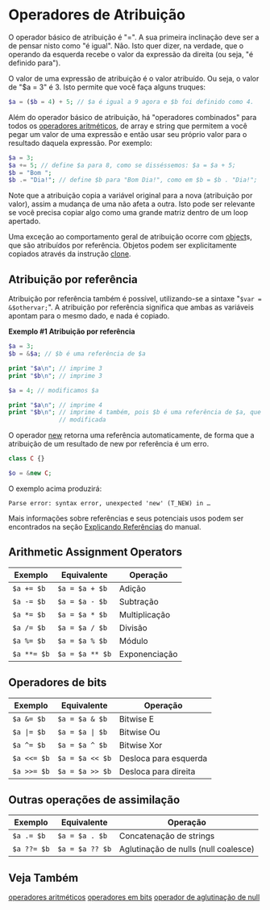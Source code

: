 # Operadores de Atribuição

O operador básico de atribuição é "=". A sua primeira inclinação deve ser a de pensar nisto como "é igual". Não. Isto quer dizer, na verdade, que o operando da esquerda recebe o valor da expressão da direita (ou seja, "é definido para").

O valor de uma expressão de atribuição é o valor atribuído. Ou seja, o valor de "$a = 3" é 3. Isto permite que você faça alguns truques:

```php
$a = ($b = 4) + 5; // $a é igual a 9 agora e $b foi definido como 4.
```

Além do operador básico de atribuição, há "operadores combinados" para todos os [operadores aritméticos](https://www.php.net/manual/pt_BR/language.operators.php), de array e string que permitem a você pegar um valor de uma expressão e então usar seu próprio valor para o resultado daquela expressão. Por exemplo:

```php
$a = 3;
$a += 5; // define $a para 8, como se disséssemos: $a = $a + 5;
$b = "Bom ";
$b .= "Dia!"; // define $b para "Bom Dia!", como em $b = $b . "Dia!";
```

Note que a atribuição copia a variável original para a nova (atribuição por valor), assim a mudança de uma não afeta a outra. Isto pode ser relevante se você precisa copiar algo como uma grande matriz dentro de um loop apertado.

Uma exceção ao comportamento geral de atribuição ocorre com [object](https://www.php.net/manual/pt_BR/language.types.object.php)s, que são atribuídos por referência. Objetos podem ser explicitamente copiados através da instrução [clone](https://www.php.net/manual/pt_BR/language.oop5.cloning.php).

## Atribuição por referência

Atribuição por referência também é possível, utilizando-se a sintaxe "`$var = &$othervar;`". A atribuição por referência significa que ambas as variáveis apontam para o mesmo dado, e nada é copiado.

**Exemplo #1 Atribuição por referência**

```php
$a = 3;
$b = &$a; // $b é uma referência de $a

print "$a\n"; // imprime 3
print "$b\n"; // imprime 3

$a = 4; // modificamos $a

print "$a\n"; // imprime 4
print "$b\n"; // imprime 4 também, pois $b é uma referência de $a, que foi
              // modificada
```

O operador [new](https://www.php.net/manual/pt_BR/language.oop5.basic.php#language.oop5.basic.new) retorna uma referência automaticamente, de forma que a atribuição de um resultado de new por referência é um erro.

```php
class C {}

$o = &new C;
```

O exemplo acima produzirá:

```plaintext
Parse error: syntax error, unexpected 'new' (T_NEW) in …
```

Mais informações sobre referências e seus potenciais usos podem ser encontrados na seção [Explicando Referências](https://www.php.net/manual/pt_BR/language.references.php) do manual.

## Arithmetic Assignment Operators

| Exemplo     | Equivalente     | Operação      |
| ----------- | --------------- | ------------- |
| `$a += $b`  | `$a = $a + $b`  | Adição        |
| `$a -= $b`  | `$a = $a - $b`  | Subtração     |
| `$a *= $b`  | `$a = $a * $b`  | Multiplicação |
| `$a /= $b`  | `$a = $a / $b`  | Divisão       |
| `$a %= $b`  | `$a = $a % $b`  | Módulo        |
| `$a **= $b` | `$a = $a ** $b` | Exponenciação |

## Operadores de bits

| Exemplo     | Equivalente     | Operação              |
| ----------- | --------------- | --------------------- |
| `$a &= $b`  | `$a = $a & $b`  | Bitwise E             |
| `$a \|= $b` | `$a = $a \| $b` | Bitwise Ou            |
| `$a ^= $b`  | `$a = $a ^ $b`  | Bitwise Xor           |
| `$a <<= $b` | `$a = $a << $b` | Desloca para esquerda |
| `$a >>= $b` | `$a = $a >> $b` | Desloca para direita  |

## Outras operações de assimilação

| Exemplo     | Equivalente     | Operação                             |
| ----------- | --------------- | ------------------------------------ |
| `$a .= $b`  | `$a = $a . $b`  | Concatenação de strings              |
| `$a ??= $b` | `$a = $a ?? $b` | Aglutinação de nulls (null coalesce) |

## Veja Também

[operadores aritméticos](https://www.php.net/manual/pt_BR/language.operators.arithmetic.php)
[operadores em bits](https://www.php.net/manual/pt_BR/language.operators.bitwise.php)
[operador de aglutinação de null](https://www.php.net/manual/pt_BR/language.operators.comparison.php#language.operators.comparison.coalesce)

